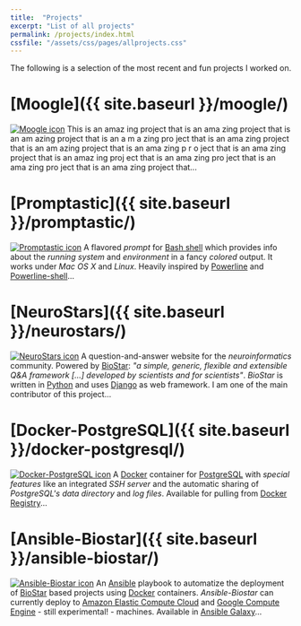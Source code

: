 ```yaml
---
title:  "Projects"
excerpt: "List of all projects"
permalink: /projects/index.html
cssfile: "/assets/css/pages/allprojects.css"
---
```



The following is a selection of the most recent and fun projects I worked on.

[Moogle]({{ site.baseurl }}/moogle/)
========
<a href="{{ site.baseurl }}/moogle/"><img src="{{ site.baseurl }}/assets/img/projects/moogle-g.png" alt="Moogle icon"></a>
This is an amaz ing project that is an ama zing project that is an am azing project that is an a m a zing pro ject that is an ama zing project that is an am azing project that is an ama zing p r o ject that is an ama zing project that is an amaz ing proj ect that is an ama zing pro ject that is an ama zing pro ject that is an ama zing project that... <a href="{{ site.baseurl }}/moogle/"><i class="fa fa-chevron-circle-right"></i></a>

[Promptastic]({{ site.baseurl }}/promptastic/)
=============
<a href="{{ site.baseurl }}/promptastic/"><img src="{{ site.baseurl }}/assets/img/projects/promptastic-g.png" alt="Promptastic icon"></a>
A flavored *prompt* for [Bash shell](http://en.wikipedia.org/wiki/Bash_(Unix_shell))
which provides info about the *running system* and *environment* in a fancy *colored* output.
It works under *Mac OS X* and *Linux*. Heavily inspired by [Powerline](https://github.com/Lokaltog/powerline) 
and [Powerline-shell](https://github.com/milkbikis/powerline-shell/)...
<a href="{{ site.baseurl }}/promptastic/"><i class="fa fa-chevron-circle-right"></i></a>


[NeuroStars]({{ site.baseurl }}/neurostars/)
============
<a href="{{ site.baseurl }}/neurostars/"><img src="{{ site.baseurl }}/assets/img/projects/neurostars-g.png" alt="NeuroStars icon"></a>
A question-and-answer website for the *neuroinformatics* community.
Powered by [BioStar](https://github.com/ialbert/biostar-central): *"a simple, generic, flexible and extensible Q&A framework [...] developed by scientists and for scientists"*. *BioStar* is written in [Python](https://www.python.org/)
and uses [Django](https://www.djangoproject.com/) as web framework. I am one of the main contributor
of this project...
<a href="{{ site.baseurl }}/neurostars/"><i class="fa fa-chevron-circle-right"></i></a>

[Docker-PostgreSQL]({{ site.baseurl }}/docker-postgresql/)
===================
<a href="{{ site.baseurl }}/docker-postgresql/"><img src="{{ site.baseurl }}/assets/img/projects/docker-g.png" alt="Docker-PostgreSQL icon"></a>
A [Docker](https://www.docker.com/) container for [PostgreSQL](http://www.postgresql.org/)
with *special features* like 
an integrated *SSH server* and the automatic sharing of *PostgreSQL's data directory* and *log files*.
Available for pulling from
[Docker Registry](https://registry.hub.docker.com/u/nimiq/postgresql93/)...
<a href="{{ site.baseurl }}/docker-postgresql/"><i class="fa fa-chevron-circle-right"></i></a>

[Ansible-Biostar]({{ site.baseurl }}/ansible-biostar/)
=================
<a href="{{ site.baseurl }}/ansible-biostar/"><img src="{{ site.baseurl }}/assets/img/projects/ansible-g.png" alt="Ansible-Biostar icon"></a>
An [Ansible](http://www.ansible.com/) playbook to automatize the deployment of
[BioStar](https://github.com/ialbert/biostar-central/) based projects
using [Docker](https://www.docker.com/) containers.
*Ansible-Biostar* can currently deploy to [Amazon Elastic Compute Cloud](http://aws.amazon.com/ec2/)
and [Google Compute Engine](https://cloud.google.com/compute/) - still experimental! - machines.
Available in [Ansible Galaxy](https://galaxy.ansible.com/list#/roles/1057)...
<a href="{{ site.baseurl }}/ansible-biostar/"><i class="fa fa-chevron-circle-right"></i></a>